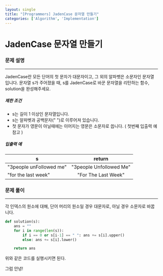 ```yaml
---
layout: single
title: "[Programmers] JadenCase 문자열 만들기"
categories: ['Algorithm', 'Implementation']
---
```


# JadenCase 문자열 만들기

### 문제 설명

---

JadenCase란 모든 단어의 첫 문자가 대문자이고, 그 외의 알파벳은 소문자인 문자열입니다. 문자열 s가 주어졌을 때, s를 JadenCase로 바꾼 문자열을 리턴하는 함수, solution을 완성해주세요.

##### 제한 조건

- s는 길이 1 이상인 문자열입니다.
- s는 알파벳과 공백문자(" ")로 이루어져 있습니다.
- 첫 문자가 영문이 아닐때에는 이어지는 영문은 소문자로 씁니다. ( 첫번째 입출력 예 참고 )

##### 입출력 예

| s                       |         return          |
| ----------------------- | :---------------------: |
| "3people unFollowed me" | "3people Unfollowed Me" |
| "for the last week"     |   "For The Last Week"   |



### 문제 풀이

---

각 인덱스의 원소에 대해, 단어 머리의 원소일 경우 대문자로, 아닐 경우 소문자로 바꿉니다. 

```python
def solution(s):
    ans = ""
    for i in range(len(s)):
        if i == 0 or s[i-1] == " ": ans += s[i].upper()
        else: ans += s[i].lower()

    return ans
```

위와 같은 코드를 실행시키면 된다. 



그럼 안녕!
